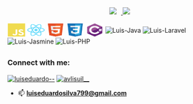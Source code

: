 <div align="center">
  <a href="https://github.com/luisEduardosilv">
  <img src="https://github-readme-stats.vercel.app/api?username=luisEduardosilv&amp;show_icons=true&amp;theme=github_dark&amp;rank_icon=github&amp;include_all_commits=true&amp;count_private=true&amp;hide=contribs"style="margin-right: 10px;">
  <img height="170em" src="https://github-readme-stats.vercel.app/api/top-langs/?username=luisEduardosilv&amp;layout=compact&amp;langs_count=7&amp;theme=github_dark">
</a></div>

<div style="display: inline_block"><br>
  <img align="center" alt="Luis-Js" height="30" width="40" src="https://raw.githubusercontent.com/devicons/devicon/master/icons/javascript/javascript-plain.svg">
  <img align="center" alt="Luis-ReactNative" height="30" width="40" src="https://raw.githubusercontent.com/devicons/devicon/master/icons/react/react-original.svg">
  <img align="center" alt="Luis-HTML" height="30" width="40" src="https://raw.githubusercontent.com/devicons/devicon/master/icons/html5/html5-original.svg">
  <img align="center" alt="Luis-CSS" height="30" width="40" src="https://raw.githubusercontent.com/devicons/devicon/master/icons/css3/css3-original.svg">
  <img align="center" alt="Luis-Csharp" height="30" width="40" src="https://raw.githubusercontent.com/devicons/devicon/master/icons/csharp/csharp-original.svg">
  <img align="center" alt="Luis-Java" height="30" width="40" src="https://cdn.jsdelivr.net/gh/devicons/devicon@latest/icons/java/java-original.svg"/>
  <img align="center" alt="Luis-Laravel" height="30" width="40" src="https://cdn.jsdelivr.net/gh/devicons/devicon@latest/icons/laravel/laravel-original.svg"/>
  <img align="center" alt="Luis-Jasmine" height="30" width="40" src="https://cdn.jsdelivr.net/gh/devicons/devicon@latest/icons/jasmine/jasmine-original.svg"/>
  <img align="center" alt="Luis-PHP" height="30" width="40" src="https://cdn.jsdelivr.net/gh/devicons/devicon@latest/icons/php/php-original.svg"/>
</div>
  
  ##
  
 <h3 align="left">Connect with me:</h3>
<p align="left">
<a href="https://linkedin.com/in/luiseduardo--" target="blank"><img align="center" src="https://raw.githubusercontent.com/rahuldkjain/github-profile-readme-generator/master/src/images/icons/Social/linked-in-alt.svg" alt="luiseduardo--" height="30" width="40" /></a>
<a href="https://instagram.com/avlisuil__" target="blank"><img align="center" src="https://raw.githubusercontent.com/rahuldkjain/github-profile-readme-generator/master/src/images/icons/Social/instagram.svg" alt="avlisuil__" height="30" width="40" /></a>
</p>

- 📫 **luiseduardosilva799@gmail.com**
